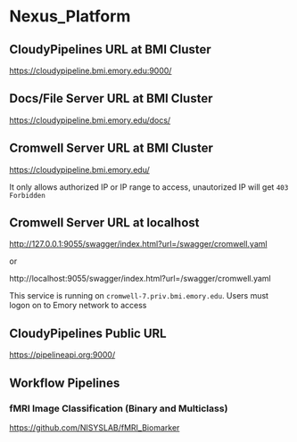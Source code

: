 # Nexus_Platform


## CloudyPipelines URL at BMI Cluster
https://cloudypipeline.bmi.emory.edu:9000/


## Docs/File Server URL at BMI Cluster
https://cloudypipeline.bmi.emory.edu/docs/

## Cromwell Server URL at BMI Cluster
https://cloudypipeline.bmi.emory.edu/

It only allows authorized IP or IP range to access, unautorized IP will get 
```403 Forbidden```

## Cromwell Server URL at localhost
http://127.0.0.1:9055/swagger/index.html?url=/swagger/cromwell.yaml

or

http://localhost:9055/swagger/index.html?url=/swagger/cromwell.yaml

This service is running on ```cromwell-7.priv.bmi.emory.edu```. Users must logon on to Emory network to access

## CloudyPipelines Public URL
https://pipelineapi.org:9000/

## Workflow Pipelines

### fMRI Image Classification (Binary and Multiclass)

https://github.com/NISYSLAB/fMRI_Biomarker



